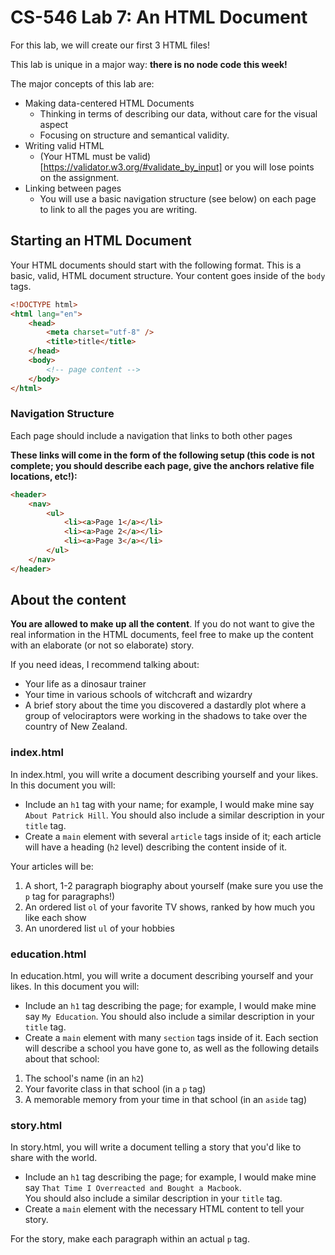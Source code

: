 # CS-546 Lab 7: An HTML Document

For this lab, we will create our first 3 HTML files!

This lab is unique in a major way: **there is no node code this week!**

The major concepts of this lab are:

- Making data-centered HTML Documents
  - Thinking in terms of describing our data, without care for the visual aspect
  - Focusing on structure and semantical validity.
- Writing valid HTML
  - (Your HTML must be valid)[https://validator.w3.org/#validate_by_input] or you will lose points on the assignment.
- Linking between pages
  - You will use a basic navigation structure (see below) on each page to link to all the pages you are writing.

## Starting an HTML Document

Your HTML documents should start with the following format. This is a basic, valid, HTML document structure. Your content goes inside of the `body` tags.

```html
<!DOCTYPE html>
<html lang="en">
	<head>
		<meta charset="utf-8" />
		<title>title</title>
	</head>
	<body>
		<!-- page content -->
	</body>
</html>
```

### Navigation Structure

Each page should include a navigation that links to both other pages

**These links will come in the form of the following setup (this code is not complete; you should describe each page, give the anchors relative file locations, etc!):**

```html
<header>
	<nav>
		<ul>
			<li><a>Page 1</a></li>
			<li><a>Page 2</a></li>
			<li><a>Page 3</a></li>
		</ul>
	</nav>
</header>
```

## About the content

**You are allowed to make up all the content**. If you do not want to give the real information in the HTML documents, feel free to make up the content with an elaborate (or not so elaborate) story.

If you need ideas, I recommend talking about:

- Your life as a dinosaur trainer
- Your time in various schools of witchcraft and wizardry
- A brief story about the time you discovered a dastardly plot where a group of velociraptors were working in the shadows to take over the country of New Zealand.

### index.html

In index.html, you will write a document describing yourself and your likes. In this document you will:

- Include an `h1` tag with your name; for example, I would make mine say `About Patrick Hill`. You should also include a similar description in your `title` tag.
- Create a `main` element with several `article` tags inside of it; each article will have a heading (`h2` level) describing the content inside of it.

Your articles will be:

1. A short, 1-2 paragraph biography about yourself (make sure you use the `p` tag for paragraphs!)
2. An ordered list `ol` of your favorite TV shows, ranked by how much you like each show
3. An unordered list `ul` of your hobbies

### education.html

In education.html, you will write a document describing yourself and your likes. In this document you will:

- Include an `h1` tag describing the page; for example, I would make mine say `My Education`. You should also include a similar description in your `title` tag.
- Create a `main` element with many `section` tags inside of it. Each section will describe a school you have gone to, as well as the following details about that school:

1. The school's name (in an `h2`)
2. Your favorite class in that school (in a `p` tag)
3. A memorable memory from your time in that school (in an `aside` tag)

### story.html

In story.html, you will write a document telling a story that you'd like to share with the world.

- Include an `h1` tag describing the page; for example, I would make mine say `That Time I Overreacted and Bought a Macbook`.
  <br />
  You should also include a similar description in your `title` tag.
- Create a `main` element with the necessary HTML content to tell your story.

For the story, make each paragraph within an actual `p` tag.
